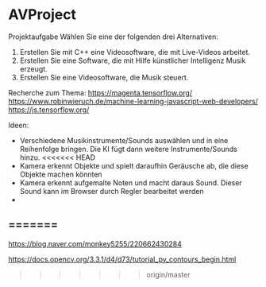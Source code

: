 # AVProject

Projektaufgabe
Wählen Sie eine der folgenden drei Alternativen:
1. Erstellen Sie mit C++ eine Videosoftware, die mit Live-Videos arbeitet.
2. Erstellen Sie eine Software, die mit Hilfe künstlicher Intelligenz Musik erzeugt.
3. Erstellen Sie eine Videosoftware, die Musik steuert.


Recherche zum Thema:
https://magenta.tensorflow.org/
https://www.robinwieruch.de/machine-learning-javascript-web-developers/
https://js.tensorflow.org/

Ideen:
- Verschiedene Musikinstrumente/Sounds auswählen und in eine Reihenfolge bringen. Die KI fügt dann weitere Instrumente/Sounds hinzu.
<<<<<<< HEAD
- Kamera erkennt Objekte und spielt daraufhin Geräusche ab, die diese Objekte machen könnten
- Kamera erkennt aufgemalte Noten und macht daraus Sound. Dieser Sound kann im Browser durch Regler bearbeitet werden
- 
=======
-


https://blog.naver.com/monkey5255/220662430284

https://docs.opencv.org/3.3.1/d4/d73/tutorial_py_contours_begin.html
>>>>>>> origin/master
